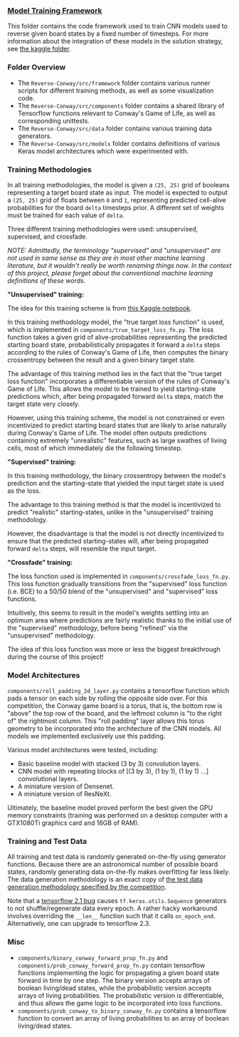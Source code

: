 ### <u>Model Training Framework</u>

This folder contains the code framework used to train CNN models used to reverse
given board states by a fixed number of timesteps.
For more information about the integration of these models in the solution strategy,
see [the kaggle folder](https://github.com/morgannewellsun/Reverse-Conway/tree/master/kaggle).

### Folder Overview

- The `Reverse-Conway/src/framework` folder contains various runner scripts for different
training methods, as well as some visualization code.
- The `Reverse-Conway/src/components` folder contains a shared library of Tensorflow
functions relevant to Conway's Game of Life, as well as corresponding unittests.
- The `Reverse-Conway/src/data` folder contains various training data generators.
- The `Reverse-Conway/src/models` folder contains definitions of various Keras
model architectures which were experimented with.

### Training Methodologies

In all training methodologies, the model is given a `(25, 25)` grid of booleans representing
a target board state as input. The model is expected to output a `(25, 25)` grid of floats
between `0` and `1`, representing predicted cell-alive probabilities for the board `delta`
timesteps prior. A different set of weights must be trained for each value of `delta`.

Three different training methodologies were used: unsupervised, supervised, and crossfade.

*NOTE: Admittedly, the terminology "supervised" and "unsupervised" are not used in same sense
as they are in most other machine learning literature, 
but it wouldn't really be worth renaming things now.
In the context of this project, please forget about the conventional machine learning
definitions of these words.*

**"Unsupervised" training:**

The idea for this training scheme is from 
[this Kaggle notebook](https://www.kaggle.com/akashsuper2000/crgl-probability-extension-true-target-problem).

In this training methodology model, the "true target loss function" is used, 
which is implemented in `components/true_target_loss_fn.py`. 
The loss function takes a given grid of alive-probabilities representing the predicted starting board state, 
probabilistically propagates it forward a `delta` steps according to the rules of Conway's Game of Life, 
then computes the binary crossentropy between the result and a given binary target state.

The advantage of this training method lies in the fact that the "true target loss function"
incorporates a differentiable version of the rules of Conway's Game of Life. This allows
the model to be trained to yield starting-state predictions which, 
after being propagated forward `delta` steps, match the target state very closely.

However, using this training scheme, the model is not constrained or even incentivized
to predict starting board states that are likely to arise naturally during Conway's Game of Life. 
The model often outputs predictions containing extremely "unrealistic" features, 
such as large swathes of living cells, most of which immediately die the following timestep.

**"Supervised" training:**

In this training methodology, the binary crossentropy between the model's prediction
and the starting-state that yielded the input target state is used as the loss.

The advantage to this training method is that the model is incentivized to predict
"realistic" starting-states, unlike in the "unsupervised" training methodology.

However, the disadvantage is that the model is not directly incentivized to ensure that
the predicted starting-states will, after being propagated forward `delta` steps,
will resemble the input target.

**"Crossfade" training:**

The loss function used is implemented in `components/crossfade_loss_fn.py`. 
This loss function gradually transitions from the "supervised" loss function (i.e. BCE) 
to a 50/50 blend of the "unsupervised" and "supervised" loss functions.

Intuitively, this seems to result in the model's weights settling into an optimum area
where predictions are fairly realistic thanks to the initial use of the "supervised" methodology,
before being "refined" via the "unsupervised" methodology. 

The idea of this loss function was more or less the biggest breakthrough during the course of this project!

### Model Architectures

`components/roll_padding_2d_layer.py` contains a tensorflow function which pads a tensor on each side
by rolling the opposite side over. For this competition, the Conway game board is a torus,
that is, the bottom row is "above" the top row of the board, and the leftmost column is
"to the right of" the rightmost column. This "roll padding" layer allows this torus geometry
to be incorporated into the architecture of the CNN models. 
All models we implemented exclusively use this padding.

Various model architectures were tested, including:

- Basic baseline model with stacked (3 by 3) convolution layers.
- CNN model with repeating blocks of [(3 by 3), (1 by 1), (1 by 1) ...] convolutional layers. 
- A miniature version of Densenet.
- A miniature version of ResNeXt.

Ultimately, the baseline model proved perform the best given the GPU memory constraints 
(training was performed on a desktop computer with a GTX1080Ti graphics card and 16GB of RAM).

### Training and Test Data

All training and test data is randomly generated on-the-fly using generator functions.
Because there are an astronomical number of possible board states, randomly generating data
on-the-fly makes overfitting far less likely.
The data generation methodology is an exact copy of [the test data generation
methodology specified by the competition](https://www.kaggle.com/c/conways-reverse-game-of-life-2020/data).

Note that a [tensorflow 2.1 bug](https://github.com/tensorflow/tensorflow/issues/35911) 
causes `tf.keras.utils.Sequence` generators to not shuffle/regenerate data every epoch.
A rather hacky workaround involves overriding the `__len__` function such that it calls `on_epoch_end`.
Alternatively, one can upgrade to tensorflow 2.3.

### Misc

- `components/binary_conway_forward_prop_fn.py` and `components/prob_conway_forward_prop_fn.py`
contain tensorflow functions implementing the logic for propagating a given board state forward in time by one step.
The binary version accepts arrays of boolean living/dead states, 
while the probabilistic version accepts arrays of living probabilities. 
The probabilistic version is differentiable,
and thus allows the game logic to be incorporated into loss functions.
- `components/prob_conway_to_binary_conway_fn.py` contains a tensorflow function to convert
an array of living probabilities to an array of boolean living/dead states.